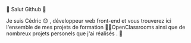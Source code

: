 🖖 Salut Github 🖖

Je suis Cédric 😊 , développeur web front-end et vous trouverez ici l'ensemble de mes projets de formation 🧑‍🎓OpenClassrooms ainsi que de nombreux projets personels que j'ai réalisés . 🚀






